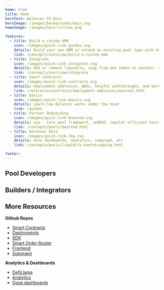 ```yaml
---
home: true
title: Home
heroText: Balancer V3 Docs
heroImage: /images/backgrounds/main.svg
homeImage: /images/hero-circles.png

features:
  - title: Build a custom AMM
    icon: /images/quick-link-guides.svg
    details: Build your own AMM or extend an existing pool type with hooks
    link: /concepts/overview/build-a-custom-amm
  - title: Integrate
    icon: /images/quick-link-integrate.svg
    details: Add or remove liquidity, swap from one token to another, or jump into the SDK and API.
    link: /concepts/overview/integrate
  - title: Smart Contracts
    icon: /images/quick-link-contracts.svg
    details: Deployment addresses, ABIs, helpful walkthroughs, and more
    link: /reference/contracts/deployment-addresses/mainnet.html
  - title: Basics
    icon: /images/quick-link-basics.svg
    details: Learn how Balancer works under the hood
    link: /guides
  - title: Partner Onboarding
    icon: /images/quick-link-boosted.svg
    details: wip - Core pool framework, ve8020, capital efficient boosted pools, deploy your PoL
    link: /concepts/pools/boosted.html
  - title: Balancer Data
    icon: /images/quick-link-lbp.svg
    details: dune dashboards, analytics, subgraph, etc
    link: /concepts/pools/liquidity-bootstrapping.html

footer:
---
```


<HomeCards :columns="$frontmatter.columns" />

## Pool Developers

## Builders / Integrators

## More Resources

**Github Repos**

- [Smart Contracts](https://github.com/balancer/balancer-v2-monorepo)
- [Deployments](https://github.com/balancer/balancer-deployments)
- [SDK](https://github.com/balancer/balancer-sdk)
- [Smart Order Router](https://github.com/balancer/balancer-sor)
- [Frontend](https://github.com/balancer/frontend-v2)
- [Subgraph](https://github.com/balancer/balancer-subgraph-v2)

**Analytics & Dashboards**

- [DefiLlama](https://defillama.com/protocol/balancer)
- [Analytics](https://balancer.defilytica.com/)
- [Dune dashboards](https://dune.com/browse/dashboards?team=balancer)
